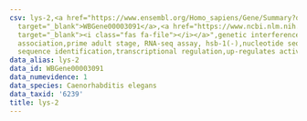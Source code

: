 ```yaml
---
csv: lys-2,<a href="https://www.ensembl.org/Homo_sapiens/Gene/Summary?db=core;g=WBGene00003091"
  target="_blank">WBGene00003091</a>,<a href="https://www.ncbi.nlm.nih.gov/pubmed/30894454"
  target="_blank"><i class="fas fa-file"></i></a>",genetic interference,functional
  association,prime adult stage, RNA-seq assay, hsb-1(-),nucleotide sequence identification,nucleotide
  sequence identification,transcriptional regulation,up-regulates activity
data_alias: lys-2
data_id: WBGene00003091
data_numevidence: 1
data_species: Caenorhabditis elegans
data_taxid: '6239'
title: lys-2
---
```

